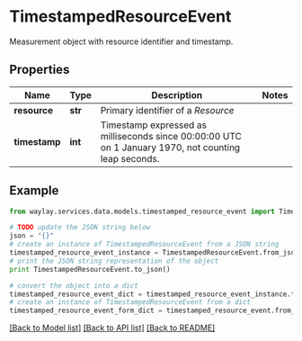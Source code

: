 # TimestampedResourceEvent

Measurement object with resource identifier and timestamp.

## Properties

Name | Type | Description | Notes
------------ | ------------- | ------------- | -------------
**resource** | **str** | Primary identifier of a _Resource_ | 
**timestamp** | **int** | Timestamp expressed as milliseconds since 00:00:00 UTC on 1 January 1970,  not counting leap seconds. | 

## Example

```python
from waylay.services.data.models.timestamped_resource_event import TimestampedResourceEvent

# TODO update the JSON string below
json = "{}"
# create an instance of TimestampedResourceEvent from a JSON string
timestamped_resource_event_instance = TimestampedResourceEvent.from_json(json)
# print the JSON string representation of the object
print TimestampedResourceEvent.to_json()

# convert the object into a dict
timestamped_resource_event_dict = timestamped_resource_event_instance.to_dict()
# create an instance of TimestampedResourceEvent from a dict
timestamped_resource_event_form_dict = timestamped_resource_event.from_dict(timestamped_resource_event_dict)
```
[[Back to Model list]](../README.md#documentation-for-models) [[Back to API list]](../README.md#documentation-for-api-endpoints) [[Back to README]](../README.md)


